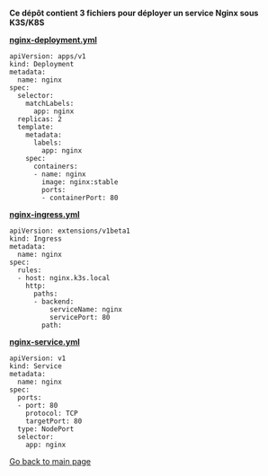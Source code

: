 **Ce dépôt contient 3 fichiers pour déployer un service Nginx sous K3S/K8S**


**[nginx-deployment.yml](nginx-deployment.yml)**
```
apiVersion: apps/v1
kind: Deployment
metadata:
  name: nginx
spec:
  selector:
    matchLabels:
      app: nginx
  replicas: 2
  template:
    metadata:
      labels:
        app: nginx
    spec:
      containers:
      - name: nginx
        image: nginx:stable
        ports:
        - containerPort: 80
```

**[nginx-ingress.yml](nginx-ingress.yml)**
```
apiVersion: extensions/v1beta1
kind: Ingress
metadata:
  name: nginx
spec:
  rules:
  - host: nginx.k3s.local
    http:
      paths:
      - backend:
          serviceName: nginx
          servicePort: 80
        path: 
```

**[nginx-service.yml](nginx-service.yml)**
```
apiVersion: v1
kind: Service
metadata:
  name: nginx
spec:
  ports:
  - port: 80
    protocol: TCP
    targetPort: 80
  type: NodePort
  selector:
    app: nginx
```

[Go back to main page](README.md)
